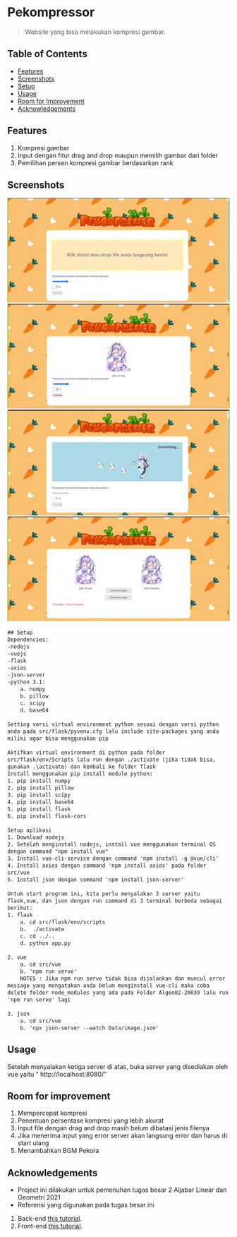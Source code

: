 # Pekompressor
> Website yang bisa melakukan kompresi gambar.

## Table of Contents
* [Features](#features)
* [Screenshots](#screenshots)
* [Setup](#setup)
* [Usage](#usage)
* [Room for Improvement](#room-for-improvement)
* [Acknowledgements](#acknowledgements)

## Features
1. Kompresi gambar
2. Input dengan fitur drag and drop maupun memilih gambar dari folder
3. Pemilihan persen kompresi gambar berdasarkan rank


## Screenshots
![Example screenshot](doc/image/page_1.jpg)
![Example screenshot](doc/image/page_2.jpg)
![Example screenshot](doc/image/page_3.jpg)
![Example screenshot](doc/image/page_4.jpg)
``` 
## Setup
Dependencies:  
-nodejs  
-vuejs  
-flask  
-axios  
-json-server  
-python 3.1:  
    a. numpy  
    b. pillow  
    c. scipy  
    d. base64  

Setting versi virtual environment python sesuai dengan versi python anda pada src/flask/pyvenv.cfg lalu include site-packages yang anda miliki agar bisa menggunakan pip

Aktifkan virtual environment di python pada folder src/flask/env/Scripts lalu run dengan ./activate (jika tidak bisa, gunakan .\activate) dan kembali ke folder flask
Install menggunakan pip install module python:
1. pip install numpy
2. pip install pillow
3. pip install scipy
4. pip install base64
5. pip install flask
6. pip install flask-cors

Setup aplikasi
1. Download nodejs
2. Setelah menginstall nodejs, install vue menggunakan terminal OS dengan command "npm install vue"
3. Install vue-cli-service dengan command 'npm install -g @vue/cli' 
4. Install axios dengan command 'npm install axios' pada folder src/vue
5. Install json dengan command 'npm install json-server'

Untuk start program ini, kita perlu menyalakan 3 server yaitu flask,vue, dan json dengan run command di 3 terminal berbeda sebagai berikut:
1. flask  
    a. cd src/flask/env/scripts  
    b.  ./activate  
    c. cd ../..  
    d. python app.py  

2. vue  
    a. cd src/vue  
    b. 'npm run serve'  
    NOTES : Jika npm run serve tidak bisa dijalankan dan muncul error message yang mengatakan anda belum menginstall vue-cli maka coba delete folder node_modules yang ada pada Folder Algeo02-20039 lalu run 'npm run serve' lagi 

3. json  
    a. cd src/vue  
    b. 'npx json-server --watch Data/image.json'  
```

## Usage
Setelah menyalakan ketiga server di atas, buka server yang disediakan oleh vue yaitu " http://localhost:8080/"

## Room for improvement
1. Mempercepat kompresi
2. Penentuan persentase kompresi yang lebih akurat
3. Input file dengan drag and drop masih belum dibatasi jenis filenya
4. Jika menerima input yang error server akan langsung error dan harus di start ulang
5. Menambahkan BGM Pekora

## Acknowledgements
- Project ini dilakukan untuk pemenuhan tugas besar 2 Aljabar Linear dan Geometri 2021
- Referensi yang digunakan pada tugas besar ini
1. Back-end
[this tutorial](https://testdriven.io/blog/developing-a-single-page-app-with-flask-and-vuejs/#bootstrap-setup).
2. Front-end
[this tutorial](https://www.udemy.com/course/build-web-apps-with-vuejs-firebase/).
